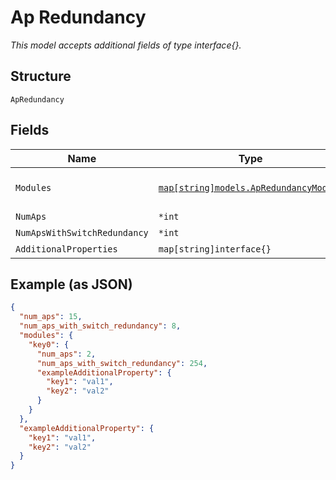 
# Ap Redundancy

*This model accepts additional fields of type interface{}.*

## Structure

`ApRedundancy`

## Fields

| Name | Type | Tags | Description |
|  --- | --- | --- | --- |
| `Modules` | [`map[string]models.ApRedundancyModule`](../../doc/models/ap-redundancy-module.md) | Optional | Property key is the node id |
| `NumAps` | `*int` | Optional | - |
| `NumApsWithSwitchRedundancy` | `*int` | Optional | - |
| `AdditionalProperties` | `map[string]interface{}` | Optional | - |

## Example (as JSON)

```json
{
  "num_aps": 15,
  "num_aps_with_switch_redundancy": 8,
  "modules": {
    "key0": {
      "num_aps": 2,
      "num_aps_with_switch_redundancy": 254,
      "exampleAdditionalProperty": {
        "key1": "val1",
        "key2": "val2"
      }
    }
  },
  "exampleAdditionalProperty": {
    "key1": "val1",
    "key2": "val2"
  }
}
```

